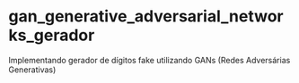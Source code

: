 # gan_generative_adversarial_networks_gerador
Implementando gerador de dígitos fake utilizando GANs (Redes Adversárias Generativas)
